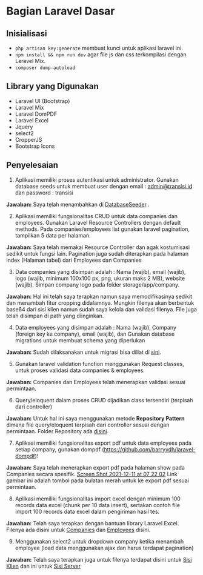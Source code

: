
# Bagian Laravel Dasar

  
## Inisialisasi
- `php artisan key:generate` membuat kunci untuk aplikasi laravel ini.
- `npm install && npm run dev` agar file js dan css terkompilasi dengan Laravel Mix.
- `composer dump-autoload`
## Library yang Digunakan
- Laravel UI (Bootstrap)
- Laravel Mix
- Laravel DomPDF
- Laravel Excel
- Jquery
- select2
- CropperJS
- Bootstrap Icons

## Penyelesaian
1. Aplikasi memiliki proses autentikasi untuk administrator. Gunakan database seeds untuk membuat user dengan email : admin@transisi.id dan password : transisi

**Jawaban:**
Saya telah menambahkan di [DatabaseSeeder](https://github.com/herlandroando/test-laravel-developer-transisi/blob/master/bagian_laravel_dasar/database/seeders/DatabaseSeeder.php) .

2. Aplikasi memiliki fungsionalitas CRUD untuk data companies dan employees. Gunakan Laravel Resource Controllers dengan default methods. Pada companies/employees list gunakan laravel pagination, tampilkan 5 data per halaman.

**Jawaban:**
Saya telah memakai Resource Controller dan agak kostumisasi sedikit untuk fungsi lain. Pagination juga sudah diterapkan pada halaman index (Halaman tabel) dari Employees dan Companies

3. Data companies yang disimpan adalah : Nama (wajib), email (wajib), logo (wajib, minimum 100x100 px, png, ukuran maks 2 MB), website (wajib). Simpan company logo pada folder storage/app/company.

**Jawaban:**
Hal ini telah saya terapkan namun saya memodifikasinya sedikit dan menambah fitur cropping didalamnya. Mungkin filenya akan berbentuk base64 dari sisi klien namun sudah saya kelola dan validasi filenya. File juga telah disimpan di path yang diinginkan.

4. Data employees yang disimpan adalah : Nama (wajib), Company (foreign key ke company), email (wajib), dan Gunakan database migrations untuk membuat schema yang diperlukan

**Jawaban:**
Sudah dilaksanakan untuk migrasi bisa diliat di [sini](https://github.com/herlandroando/test-laravel-developer-transisi/tree/master/bagian_laravel_dasar/database/migrations).

5. Gunakan laravel validation function menggunakan Request classes, untuk proses validasi data companies & employees.

**Jawaban:**
Companies dan Employees telah menerapkan validasi sesuai permintaan.

6. Query/eloquent dalam proses CRUD dijadikan class tersendiri (terpisah dari controller)

**Jawaban:**
Untuk hal ini saya menggunakan metode **Repository Pattern** dimana file query/eloquent terpisah dari controller sesuai dengan permintaan. Folder Repository ada [disini](https://github.com/herlandroando/test-laravel-developer-transisi/tree/master/bagian_laravel_dasar/app/Repository).

7. Aplikasi memiliki fungsionalitas export pdf untuk data employees pada setiap company, gunakan dompdf
(https://github.com/barryvdh/laravel-dompdf)!

**Jawaban:**
Saya telah menerapkan export pdf pada halaman show pada Companies secara spesifik. [Screen Shot 2021-12-11 at 07 22 02](https://user-images.githubusercontent.com/68886121/145656698-328f4ef4-e535-40cd-9183-86d70a745edb.png) Link gambar ini adalah tombol pada bulatan merah untuk ke export pdf sesuai permintaan.

8. Aplikasi memiliki fungsionalitas import excel dengan minimum 100 records data excel (chunk per 10 data insert), sertakan contoh
file import 100 records data excel dalam pengiriman hasil tes.

**Jawaban:**
Telah saya terapkan dengan bantuan library Laravel Excel. Filenya ada disini untuk [Companies](https://github.com/herlandroando/test-laravel-developer-transisi/blob/master/bagian_laravel_dasar/app/Http/Controllers/ImportCompanyController.php) dan [Employees](https://github.com/herlandroando/test-laravel-developer-transisi/blob/master/bagian_laravel_dasar/app/Http/Controllers/ImportEmployeeController.php) disini.

9. Menggunakan select2 untuk dropdown company ketika menambah employee (load data menggunakan ajax dan harus terdapat
pagination)

**Jawaban:**
Telah saya terapkan juga untuk filenya terdapat disini untuk [Sisi Klien](https://github.com/herlandroando/test-laravel-developer-transisi/blob/master/bagian_laravel_dasar/resources/js/employees.js) dan ini untuk [Sisi Server](https://github.com/herlandroando/test-laravel-developer-transisi/blob/05d5c94530bf28057b71561322b939e16c54c165/bagian_laravel_dasar/app/Http/Controllers/EmployeeController.php#L118)
